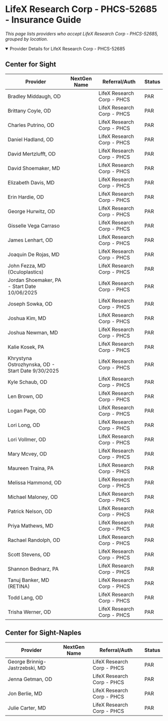 # LifeX Research Corp - PHCS-52685 - Insurance Guide

*This page lists providers who accept LifeX Research Corp - PHCS-52685, grouped by location.*

<details open><summary>Provider Details for LifeX Research Corp - PHCS-52685</summary>

## Center for Sight

| Provider | NextGen Name | Referral/Auth | Status |
|----------|-------------|--------------|--------|
| Bradley Middaugh, OD |  | LifeX Research Corp - PHCS | PAR |
| Brittany Coyle, OD |  | LifeX Research Corp - PHCS | PAR |
| Charles Putrino, OD |  | LifeX Research Corp - PHCS | PAR |
| Daniel Hadland, OD |  | LifeX Research Corp - PHCS | PAR |
| David Mertzlufft, OD |  | LifeX Research Corp - PHCS | PAR |
| David Shoemaker, MD |  | LifeX Research Corp - PHCS | PAR |
| Elizabeth Davis, MD |  | LifeX Research Corp - PHCS | PAR |
| Erin Hardie, OD |  | LifeX Research Corp - PHCS | PAR |
| George Hurwitz, OD |  | LifeX Research Corp - PHCS | PAR |
| Gisselle Vega Carraso |  | LifeX Research Corp - PHCS | PAR |
| James Lenhart, OD |  | LifeX Research Corp - PHCS | PAR |
| Joaquin De Rojas, MD |  | LifeX Research Corp - PHCS | PAR |
| John Fezza, MD (Oculoplastics) |  | LifeX Research Corp - PHCS | PAR |
| Jordan Shoemaker, PA - Start Date 10/06/2025 |  | LifeX Research Corp - PHCS | PAR |
| Joseph Sowka, OD |  | LifeX Research Corp - PHCS | PAR |
| Joshua Kim, MD |  | LifeX Research Corp - PHCS | PAR |
| Joshua Newman, MD |  | LifeX Research Corp - PHCS | PAR |
| Kalie Kosek, PA |  | LifeX Research Corp - PHCS | PAR |
| Khrystyna Ostrozhynska, OD - Start Date 9/30/2025 |  | LifeX Research Corp - PHCS | PAR |
| Kyle Schaub, OD |  | LifeX Research Corp - PHCS | PAR |
| Len Brown, OD |  | LifeX Research Corp - PHCS | PAR |
| Logan Page, OD |  | LifeX Research Corp - PHCS | PAR |
| Lori Long, OD |  | LifeX Research Corp - PHCS | PAR |
| Lori Vollmer, OD |  | LifeX Research Corp - PHCS | PAR |
| Mary Mcvey, OD |  | LifeX Research Corp - PHCS | PAR |
| Maureen Traina, PA |  | LifeX Research Corp - PHCS | PAR |
| Melissa Hammond, OD |  | LifeX Research Corp - PHCS | PAR |
| Michael Maloney, OD |  | LifeX Research Corp - PHCS | PAR |
| Patrick Nelson, OD |  | LifeX Research Corp - PHCS | PAR |
| Priya Mathews, MD |  | LifeX Research Corp - PHCS | PAR |
| Rachael Randolph, OD |  | LifeX Research Corp - PHCS | PAR |
| Scott Stevens, OD |  | LifeX Research Corp - PHCS | PAR |
| Shannon Bednarz, PA |  | LifeX Research Corp - PHCS | PAR |
| Tanuj Banker, MD (RETINA) |  | LifeX Research Corp - PHCS | PAR |
| Todd Lang, OD |  | LifeX Research Corp - PHCS | PAR |
| Trisha Werner, OD |  | LifeX Research Corp - PHCS | PAR |

## Center for Sight-Naples

| Provider | NextGen Name | Referral/Auth | Status |
|----------|-------------|--------------|--------|
| George Brinnig-Jastrzebski, MD |  | LifeX Research Corp - PHCS | PAR |
| Jenna Getman, OD |  | LifeX Research Corp - PHCS | PAR |
| Jon Berlie, MD |  | LifeX Research Corp - PHCS | PAR |
| Julie Carter, MD |  | LifeX Research Corp - PHCS | PAR |

</details>

